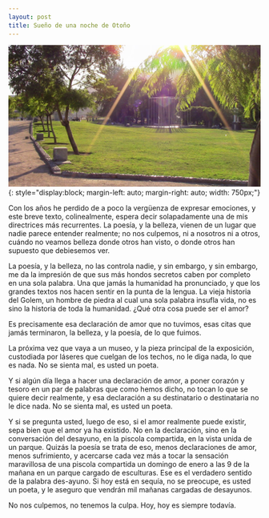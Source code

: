 ```yaml
---
layout: post
title: Sueño de una noche de Otoño
---
```


![Parque las esculturas](/assets/img/esculturas.jpg){: style="display:block; margin-left: auto; margin-right: auto; width: 750px;"}

Con los años he perdido de a poco la vergüenza de expresar emociones, y este breve texto, colinealmente, espera decir solapadamente una de mis directrices más recurrentes. La poesía, y la belleza, vienen de un lugar que nadie parece entender realmente; no nos culpemos, ni a nosotros ni a otros, cuándo no veamos belleza donde otros han visto, o donde otros han supuesto que debiesemos ver.


La poesía, y la belleza, no las controla nadie, y sin embargo, y sin embargo, me da la impresión de que sus más hondos secretos caben por completo en una sola palabra. Una que jamás la humanidad ha pronunciado, y que los grandes textos nos hacen sentir en la punta de la lengua. La vieja historia del Golem, un hombre de piedra al cual una sola palabra insufla vida, no es sino la historia de toda la humanidad. ¿Qué otra cosa puede ser el amor?


Es precisamente esa declaración de amor que no tuvimos, esas citas que jamás terminaron, la belleza, y la poesía, de lo que fuimos.


La próxima vez que vaya a un museo, y la pieza principal de la exposición, custodiada por láseres que cuelgan de los techos, no le diga nada, lo que es nada. No se sienta mal, es usted un poeta.


Y si algún día llega a hacer una declaración de amor, a poner corazón y tesoro en un par de palabras que como hemos dicho, no tocan lo que se quiere decir realmente, y esa declaración a su destinatario o destinataria no le dice nada. No se sienta mal, es usted un poeta.


Y si se pregunta usted, luego de eso, si el amor realmente puede existir, sepa bien que el amor ya ha existido. No en la declaración, sino en la conversación del desayuno, en la piscola compartida, en la vista unida de un parque. Quizás la poesía se trata de eso, menos declaraciones de amor, menos sufrimiento, y acercarse cada vez más a tocar la sensación maravillosa de una piscola compartida un domingo de enero a las 9 de la mañana en un parque cargado de esculturas. Ese es el verdadero sentido de la palabra des-ayuno. Si hoy está en sequía, no se preocupe, es usted un poeta, y le aseguro que vendrán mil mañanas cargadas de desayunos.


No nos culpemos, no tenemos la culpa.
Hoy, hoy es siempre todavía.
